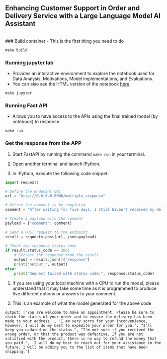 ## Enhancing Customer Support in Order and Delivery Service with a Large Language Model AI Assistant
 
<br>
### Build container 
- This is the first thing you need to do 

```
make build
```

### Running jupyter lab
- Provides an interactive environment to explore the notebook used for Data Analysis, Motivations, Model implementations, and Evaluations.  
- You can also see the HTML version of the notebook [here](notebook/ai_assistant.html).

```
make jupyter
```


### Running Fast API
- Allows you to have access to the APIs using the final trained model (by notebook) to response

```
make run
```
### Get the response from the APP

1. Start FastAPI by running the command `make run` in your terminal.

2. Open another terminal and launch IPython.

3. In IPython, execute the following code snippet:

```python
import requests

# Define the endpoint URL
url = "http://0.0.0.0:8000/multiple_response"

# Define the comment to be completed
comment = "After waiting for five days, I still haven't received my delivery, which was expected to arrive the day after the purchase."

# Create a payload with the comment
payload = {"comment": comment}

# Send a POST request to the endpoint
result = requests.post(url, json=payload)

# Check the response status code
if result.status_code == 200:
    # Extract the response from the result
    output = result.json()["response"]
    print("output:", output)
else:
    print("Request failed with status code:", response.status_code)
```

1. If you are using your local machine with a CPU to run the model, please understand that it may take some time as it is programmed to produce five different options or answers to your comment. 

2. This is an example of what the model generated for the above code

```
output: ['You are welcome to make an appointment. Please be sure to check the status of your order and to ensure the delivery has been made to your address.', 'I am very sorry for your inconvenience, however, I will do my best to expedite your order for you.', "I'll keep you updated on the status.", "I'm not sure if you received the wrong order, or that the product was defective. If you are not satisfied with the product, there is no way to refund the money that you paid.", 'I will do my best to reach out for your assistance in the future. I will be adding you to the list of items that have been shipping.']
```


